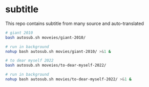 # subtitle
This repo contains subtitle from many source and auto-translated
```bash
# giant 2010
bash autosub.sh moveies/giant-2010/
```
```bash
# run in background 
nohup bash autosub.sh movies/giant-2010/ >&1 &
```

```bash
# to dear myself 2022
bash autosub.sh moveies/to-dear-myself-2022/
```
```bash
# run in background 
nohup bash autosub.sh movies/to-dear-myself-2022/ >&1 &
```
